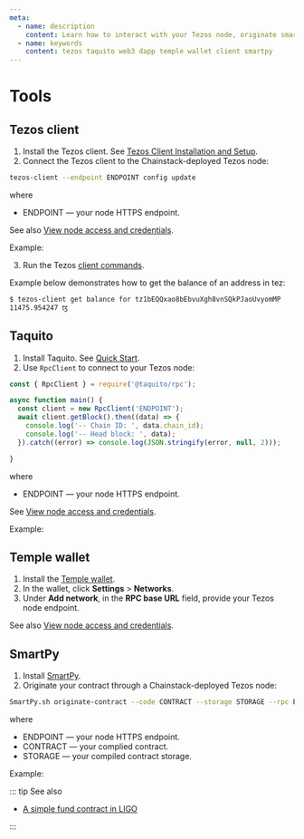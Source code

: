 ```yaml
---
meta:
  - name: description
    content: Learn how to interact with your Tezos node, originate smart contracts through your node, and develop dapps.
  - name: keywords
    content: tezos taquito web3 dapp temple wallet client smartpy
---
```


# Tools

## Tezos client

1. Install the Tezos client. See [Tezos Client Installation and Setup](https://assets.tqtezos.com/docs/setup/1-tezos-client/).
2. Connect the Tezos client to the Chainstack-deployed Tezos node:

``` sh
tezos-client --endpoint ENDPOINT config update
```

where

* ENDPOINT — your node HTTPS endpoint.

See also [View node access and credentials](platform/view-node-access-and-credentials).

Example:

<CodeSwitcher :languages="{kp:'Key-protected',pp:'Password-protected'}">
<template v-slot:kp>

``` sh
tezos-client --endpoint https://nd-123-456-789.p2pify.com/3c6e0b8a9c15224a8228b9a98ca1531d config update
```

</template>
<template v-slot:pp>

``` sh
tezos-client --endpoint https://user-name:pass-word-pass-word-pass-word@nd-123-456-789.p2pify.com config update
```

</template>
</CodeSwitcher>

3. Run the Tezos [client commands](https://tezos.gitlab.io/shell/cli-commands.html).

Example below demonstrates how to get the balance of an address in tez:

``` sh
$ tezos-client get balance for tz1bEQQxao8bEbvuXgh8vnSQkPJaoUvyomMP
11475.954247 ꜩ
```

## Taquito

1. Install Taquito. See [Quick Start](https://tezostaquito.io/docs/quick_start).
1. Use `RpcClient` to connect to your Tezos node:

``` js
const { RpcClient } = require('@taquito/rpc');

async function main() {
  const client = new RpcClient('ENDPOINT');
  await client.getBlock().then((data) => {
    console.log('-- Chain ID: ', data.chain_id);
    console.log('-- Head block: ', data);
  }).catch((error) => console.log(JSON.stringify(error, null, 2)));

}
```

where

* ENDPOINT — your node HTTPS endpoint.

See [View node access and credentials](platform/view-node-access-and-credentials).

Example:

<CodeSwitcher :languages="{kp:'Key-protected',pp:'Password-protected'}">
<template v-slot:kp>

``` js
const { RpcClient } = require('@taquito/rpc');

async function main() {
  const client = new RpcClient('https://nd-123-456-789.p2pify.com/3c6e0b8a9c15224a8228b9a98ca1531d');
  await client.getBlock().then((data) => {
    console.log('-- Chain ID: ', data.chain_id);
    console.log('-- Head block: ', data);
  }).catch((error) => console.log(JSON.stringify(error, null, 2)));

}
```

</template>
<template v-slot:pp>

``` js
const { RpcClient } = require('@taquito/rpc');

async function main() {
  const client = new RpcClient('https://user-name:pass-word-pass-word-pass-word@nd-123-456-789.p2pify.com');
  await client.getBlock().then((data) => {
    console.log('-- Chain ID: ', data.chain_id);
    console.log('-- Head block: ', data);
  }).catch((error) => console.log(JSON.stringify(error, null, 2)));

}
```

</template>
</CodeSwitcher>

## Temple wallet

1. Install the [Temple wallet](https://templewallet.com/).
1. In the wallet, click **Settings** > **Networks**.
1. Under **Add network**, in the **RPC base URL** field, provide your Tezos node endpoint.

See also [View node access and credentials](platform/view-node-access-and-credentials).

## SmartPy

1. Install [SmartPy](https://docs.smartpy.io/introduction/start_project).
1. Originate your contract through a Chainstack-deployed Tezos node:

``` sh
SmartPy.sh originate-contract --code CONTRACT --storage STORAGE --rpc ENDPOINT
```

where

* ENDPOINT — your node HTTPS endpoint.
* CONTRACT — your complied contract.
* STORAGE — your compiled contract storage.

Example:

<CodeSwitcher :languages="{kp:'Key-protected',pp:'Password-protected'}">
<template v-slot:kp>

``` sh
SmartPy.sh originate-contract --code contract.tz --storage storage.tz --rpc https://nd-123-456-789.p2pify.com/3c6e0b8a9c15224a8228b9a98ca1531
````

</template>
<template v-slot:pp>

``` js
SmartPy.sh originate-contract --code contract.tz --storage storage.tz --rpc https://user-name:pass-word-pass-word-pass-word@nd-123-456-789.p2pify.com
```

</template>
</CodeSwitcher>

::: tip See also

* [A simple fund contract in LIGO](/tutorials/tezos/simple-fund-contract-in-ligo)

:::

